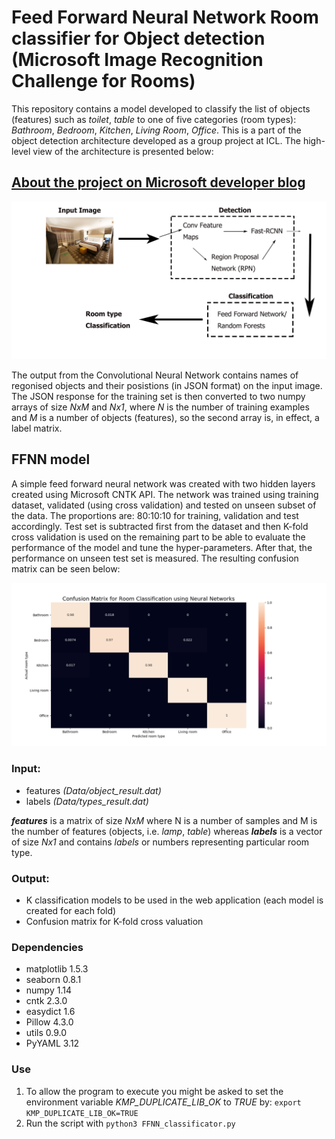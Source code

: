 # Feed Forward Neural Network Room classifier for Object detection (Microsoft Image Recognition Challenge for Rooms)
This repository contains a model developed to classify the list of objects (features) such as _toilet_, _table_ to one of five categories (room types): _Bathroom_, _Bedroom_, _Kitchen_, _Living Room_,  _Office_. This is a part of the object detection architecture developed as a group project at ICL. The high-level view of the architecture is presented below:

## [About the project on Microsoft developer blog](https://blogs.msdn.microsoft.com/uk_faculty_connection/2018/06/05/smart-acc-web-application-based-on-faster-rcnn-architecture-making-it-easier-to-find-accommodations-in-london/)

![Object detection architecture](images/Object-detection-architecture.jpg)

The output from the Convolutional Neural Network contains names of regonised objects and their posistions (in JSON format) on the input image. The JSON response for the training set is then converted to two numpy arrays of size _NxM_ and _Nx1_, where _N_ is the number of training examples and _M_ is a number of objects (features), so the second array is, in effect, a label matrix.

## FFNN model
A simple feed forward neural network was created with two hidden layers created using Microsoft CNTK API. The network was trained using training dataset, validated (using cross validation) and tested on unseen subset of the data. The proportions are: 80:10:10 for training, validation and test accordingly. Test set is subtracted first from the dataset and then K-fold cross validation is used on the remaining part to be able to evaluate the performance of the model and tune the hyper-parameters. After that, the performance on unseen test set is measured. The resulting confusion matrix can be seen below:

![Confusion matrix for the FFNN](images/ConfusionMatrix_FFNN.png)

### Input:
- features _(Data/object_result.dat)_
- labels _(Data/types_result.dat)_

_**features**_ is a matrix of size  _NxM_ where N is a number of samples and M is the number of features (objects, i.e. _lamp_, _table_) whereas _**labels**_ is a vector of size _Nx1_ and contains _labels_ or numbers representing particular room type.

### Output:
- K classification models to be used in the web application (each model is created for each fold)
- Confusion matrix for K-fold cross valuation

### Dependencies
- matplotlib 1.5.3
- seaborn 0.8.1
- numpy 1.14
- cntk 2.3.0
- easydict 1.6
- Pillow 4.3.0
- utils 0.9.0
- PyYAML 3.12


### Use
1. To allow the program to execute you might be asked to set the environment variable _KMP_DUPLICATE_LIB_OK_ to _TRUE_ by:
 `export KMP_DUPLICATE_LIB_OK=TRUE`
3. Run the script with  `python3 FFNN_classificator.py`
